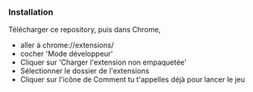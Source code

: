 ### Installation
Télécharger ce repository, puis dans Chrome,
* aller à chrome://extensions/
* cocher 'Mode développeur'
* Cliquer sur 'Charger l'extension non empaquetée'
* Sélectionner le dossier de l'extensions
* Cliquer sur l'icône de Comment tu t'appelles déjà pour lancer le jeu
